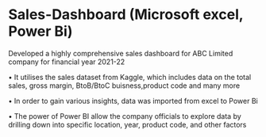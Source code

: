 # Sales-Dashboard (Microsoft excel, Power Bi)
Developed a highly comprehensive sales dashboard for ABC Limited company for financial year 2021-22

• It utilises the sales dataset from Kaggle, which includes data on the total sales, gross margin, BtoB/BtoC buisness,product code and many more

• In order to gain various insights, data was imported from excel to Power Bi

• The power of Power BI allow the company officials to explore data by drilling down into specific location, year, product code, and other factors
